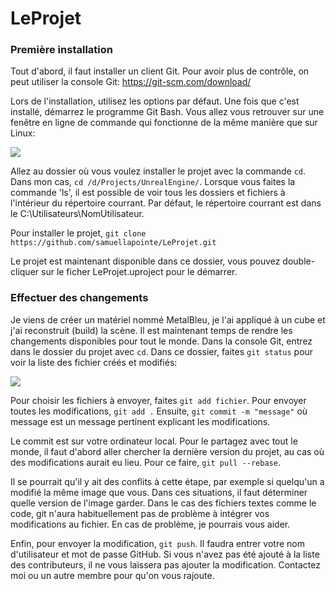 # LeProjet

### Première installation ###

Tout d'abord, il faut installer un client Git. Pour avoir plus de contrôle, on peut utiliser la console Git: https://git-scm.com/download/

Lors de l'installation, utilisez les options par défaut. Une fois que c'est installé, démarrez le programme Git Bash. Vous allez vous retrouver sur une fenêtre en ligne de commande qui fonctionne de la même manière que sur Linux:

![](http://i.imgur.com/9SSrbD9.png)

Allez au dossier où vous voulez installer le projet avec la commande `cd`. Dans mon cas, `cd /d/Projects/UnrealEngine/`.
Lorsque vous faites la commande 'ls', il est possible de voir tous les dossiers et fichiers à l'intérieur du répertoire courrant.
Par défaut, le répertoire courrant est dans le C:\Utilisateurs\NomUtilisateur.

Pour installer le projet, `git clone https://github.com/samuellapointe/LeProjet.git`

Le projet est maintenant disponible dans ce dossier, vous pouvez double-cliquer sur le ficher LeProjet.uproject pour le démarrer. 
### Effectuer des changements ###

Je viens de créer un matériel nommé MetalBleu, je l'ai appliqué à un cube et j'ai reconstruit (build) la scène. Il est maintenant temps de rendre les changements disponibles pour tout le monde. Dans la console Git, entrez dans le dossier du projet avec `cd`. Dans ce dossier, faites `git status` pour voir la liste des fichier créés et modifiés:

![](http://i.imgur.com/GL6N25Q.png)

Pour choisir les fichiers à envoyer, faites `git add fichier`. Pour envoyer toutes les modifications, `git add .` Ensuite, `git commit -m "message"` où message est un message pertinent explicant les modifications.

Le commit est sur votre ordinateur local. Pour le partagez avec tout le monde, il faut d'abord aller chercher la dernière version du projet, au cas où des modifications aurait eu lieu. Pour ce faire, `git pull --rebase`.

Il se pourrait qu'il y ait des conflits à cette étape, par exemple si quelqu'un a modifié la même image que vous. Dans ces situations, il faut déterminer quelle version de l'image garder. Dans le cas des fichiers textes comme le code, git n'aura habituellement pas de problème à intégrer vos modifications au fichier. En cas de problème, je pourrais vous aider.

Enfin, pour envoyer la modification, `git push`. Il faudra entrer votre nom d'utilisateur et mot de passe GitHub. Si vous n'avez pas été ajouté à la liste des contributeurs, il ne vous laissera pas ajouter la modification. Contactez moi ou un autre membre pour qu'on vous rajoute.
